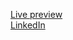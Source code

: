 <a href="https://furkeyy706.github.io/Monsters-Rolodex-React/" target="_blank">Live preview</a><br>
<a href="https://www.linkedin.com/in/furkan-soner-632949287/" target="_blank">LinkedIn</a>
